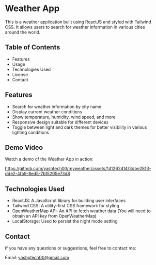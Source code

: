 # Weather App
This is a weather application built using ReactJS and styled with Tailwind CSS. It allows users to search for weather information in various cities around the world.

## Table of Contents
- Features
- Usage
- Technologies Used
- License
- Contact

## Features
- Search for weather information by city name
- Display current weather conditions
- Show temperature, humidity, wind speed, and more
- Responsive design suitable for different devices
- Toggle between light and dark themes for better visibility in various lighting conditions

## Demo Video
Watch a demo of the Weather App in action:

https://github.com/yashtech00/myweather/assets/141262414/3dbe2813-dde2-4fa9-8ed5-7b15205e73d8

## Technologies Used
- ReactJS: A JavaScript library for building user interfaces
- Tailwind CSS: A utility-first CSS framework for styling
- OpenWeatherMap API: An API to fetch weather data (You will need to obtain an API key from OpenWeatherMap)
- LocalStorage: Used to persist the night mode setting

## Contact
If you have any questions or suggestions, feel free to contact me:

Email: yashgtech00@gmail.com
